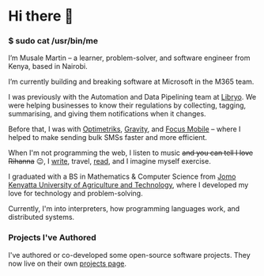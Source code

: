 # Hi there 👋

### \$ sudo cat /usr/bin/me

I’m Musale Martin – a learner, problem-solver, and software engineer from Kenya, based in Nairobi.

I’m currently building and breaking software at Microsoft in the M365 team.

I was previously with the Automation and Data Pipelining team at [Libryo](https://libryo.com). We were helping businesses to know their regulations by collecting, tagging, summarising, and giving them notifications when it changes.

Before that, I was with [Optimetriks](https://optimetriks.com), [Gravity](https://gravity.earth), and [Focus Mobile](https://smsleopard.com) – where I helped to make sending bulk SMSs faster and more efficient.

When I'm not programming the web, I listen to music ~~and you can tell I love Rihanna~~ 😉, I [write](https://musale.github.io/thoughts), travel, [read](https://www.goodreads.com/user/show/13682301-mr-musale), and I imagine myself exercise.

I graduated with a BS in Mathematics & Computer Science from [Jomo Kenyatta University of Agriculture and Technology](http://www.jkuat.ac.ke/), where I developed my love for technology and problem-solving.

Currently, I'm into interpreters, how programming languages work, and distributed systems.

### Projects I've Authored

I've authored or co-developed some open-source software projects. They now live on their own [projects page](https://musale.github.io/projects).
